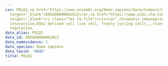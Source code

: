 ```yaml
---
csv: POLD1,<a href="https://www.ensembl.org/Homo_sapiens/Gene/Summary?db=core;g=ENSG00000062822"
  target="_blank">ENSG00000062822</a>,<a href="https://www.ncbi.nlm.nih.gov/pubmed/23959860"
  target="_blank"><i class="fas fa-file"></i></a>",chromatin immunoprecipitation assay,direct
  interaction,K562 derived cell line cell, freely cycling cells,,,transcriptional
  regulation,
data_alias: POLD1
data_id: ENSG00000062822
data_numevidence: 1
data_species: Homo sapiens
data_taxid: '9606'
title: POLD1
---
```

